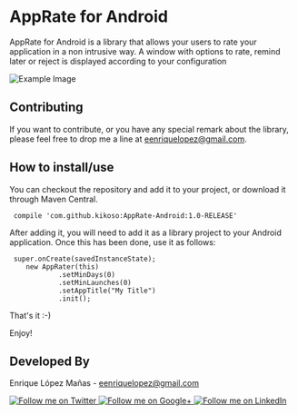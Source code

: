 AppRate for Android
=============

AppRate for Android is a library that allows your users to rate your application in a non intrusive way. A window with options to rate, remind later or reject is displayed according to your configuration

![Example Image][1]

Contributing
------------

If you want to contribute, or you have any special remark about the library, please feel free to drop me a line at eenriquelopez@gmail.com.


How to install/use
------------------

You can checkout the repository and add it to your project, or download it through Maven Central.

     compile 'com.github.kikoso:AppRate-Android:1.0-RELEASE'

After adding it, you will need to add it as a library project to your Android application. Once this has been done, use it as follows:

     super.onCreate(savedInstanceState);
        new AppRater(this)
                .setMinDays(0)
                .setMinLaunches(0)
                .setAppTitle("My Title")
                .init();


That's it :-)

Enjoy!

Developed By
--------------------

Enrique López Mañas - <eenriquelopez@gmail.com>

<a href="https://twitter.com/eenriquelopez">
  <img alt="Follow me on Twitter"
       src="https://raw.github.com/kikoso/android-stackblur/master/art/twitter.png" />
</a>
<a href="https://plus.google.com/103250453274111396206">
  <img alt="Follow me on Google+"
       src="https://raw.github.com/kikoso/android-stackblur/master/art/google-plus.png" />
</a>
<a href="http://de.linkedin.com/pub/enrique-l%C3%B3pez-ma%C3%B1as/15/4a9/876">
  <img alt="Follow me on LinkedIn"
       src="https://raw.github.com/kikoso/android-stackblur/master/art/linkedin.png" />
       
[1]: https://raw.github.com/kikoso/AppRate-for-Android/master/art/screenshot.png

